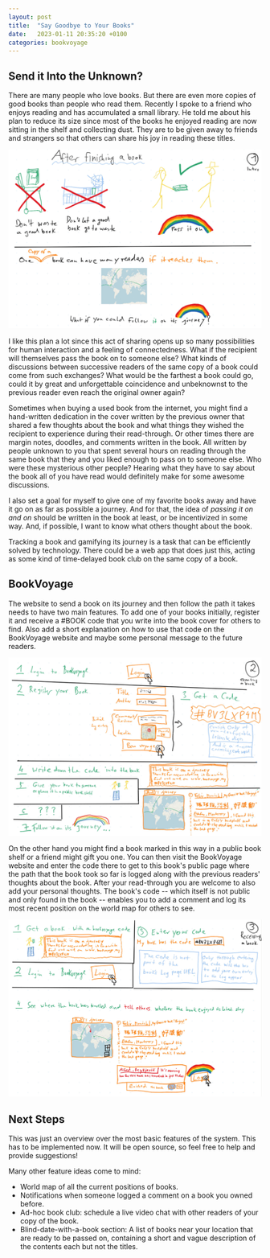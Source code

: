 ```yaml
---
layout: post
title:  "Say Goodbye to Your Books"
date:   2023-01-11 20:35:20 +0100
categories: bookvoyage
---
```


## Send it Into the Unknown?

There are many people who love books. But there are even more copies of good
books than people who read them. Recently I spoke to a friend who enjoys reading
and has accumulated a small library. He told me about his plan to reduce its
size since most of the books he enjoyed reading are now sitting in the shelf and
collecting dust. They are to be given away to friends and strangers so that
others can share his joy in reading these titles.

![why we need bookvoyage](/assets/bookvoyage_teaser.jpg)

I like this plan a lot since this act of sharing opens up so many possibilities
for human interaction and a feeling of connectedness. What if the recipient will
themselves pass the book on to someone else? What kinds of discussions between
successive readers of the same copy of a book could come from such exchanges?
What would be the farthest a book could go, could it by great and unforgettable
coincidence and unbeknownst to the previous reader even reach the original owner
again?

Sometimes when buying a used book from the internet, you might find a
hand-written dedication in the cover written by the previous owner that shared a
few thoughts about the book and what things they wished the recipient to
experience during their read-through. Or other times there are margin notes,
doodles, and comments written in the book. All written by people unknown to you
that spent several hours on reading through the same book that they and you
liked enough to pass on to someone else. Who were these mysterious other people?
Hearing what they have to say about the book all of you have read would
definitely make for some awesome discussions.

I also set a goal for myself to give one of my favorite books away and have it
go on as far as possible a journey. And for that, the idea of _passing it on and
on_ should be written in the book at least, or be incentivized in some way. And,
if possible, I want to know what others thought about the book.

Tracking a book and gamifying its journey is a task that can be efficiently
solved by technology. There could be a web app that does just this, acting as
some kind of time-delayed book club on the same copy of a book.

## BookVoyage

The website to send a book on its journey and then follow the path it takes
needs to have two main features. To add one of your books initially, register it
and receive a #BOOK code that you write into the book cover for others to find.
Also add a short explanation on how to use that code on the BookVoyage website
and maybe some personal message to the future readers.

![the process of adding a book](/assets/bookvoyage_register.jpg)

On the other hand you might find a book marked in this way in a public book
shelf or a friend might gift you one. You can then visit the BookVoyage website
and enter the code there to get to this book's public page where the path that
the book took so far is logged along with the previous readers' thoughts about
the book. After your read-through you are welcome to also add your personal
thoughts. The book's code -- which itself is not public and only found in the
book -- enables you to add a comment and log its most recent position on the
world map for others to see.

![what to do when you find a book](/assets/bookvoyage_find.jpg)

## Next Steps

This was just an overview over the most basic features of the system. This has
to be implemented now. It will be open source, so feel free to help and provide
suggestions!

Many other feature ideas come to mind: 

* World map of all the current positions of books.
* Notifications when someone logged a comment on a book you owned before.
* Ad-hoc book club: schedule a live video chat with other readers of your copy
  of the book.
* Blind-date-with-a-book section: A list of books near your location that are ready
  to be passed on, containing a short and vague description of the contents each but
  not the titles.
